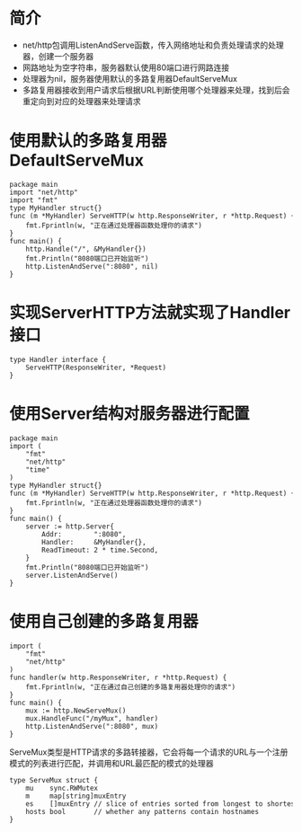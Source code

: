 # 简介
- net/http包调用ListenAndServe函数，传入网络地址和负责处理请求的处理器，创建一个服务器
- 网路地址为空字符串，服务器默认使用80端口进行网路连接
- 处理器为nil，服务器使用默认的多路复用器DefaultServeMux
- 多路复用器接收到用户请求后根据URL判断使用哪个处理器来处理，找到后会重定向到对应的处理器来处理请求

# 使用默认的多路复用器DefaultServeMux
```
package main
import "net/http"
import "fmt"
type MyHandler struct{}
func (m *MyHandler) ServeHTTP(w http.ResponseWriter, r *http.Request) {
    fmt.Fprintln(w, "正在通过处理器函数处理你的请求")
}
func main() {
    http.Handle("/", &MyHandler{})
    fmt.Println("8080端口已开始监听")
    http.ListenAndServe(":8080", nil)
}
```

# 实现ServerHTTP方法就实现了Handler接口
```
type Handler interface {
    ServeHTTP(ResponseWriter, *Request)
}
```

# 使用Server结构对服务器进行配置
```
package main
import (
    "fmt"
    "net/http"
    "time"
)
type MyHandler struct{}
func (m *MyHandler) ServeHTTP(w http.ResponseWriter, r *http.Request) {
    fmt.Fprintln(w, "正在通过处理器函数处理你的请求")
}
func main() {
    server := http.Server{
        Addr:        ":8080",
        Handler:     &MyHandler{},
        ReadTimeout: 2 * time.Second,
    }
    fmt.Println("8080端口已开始监听")
    server.ListenAndServe()
}
```

# 使用自己创建的多路复用器
```package main
import (
    "fmt"
    "net/http"
)
func handler(w http.ResponseWriter, r *http.Request) {
    fmt.Fprintln(w, "正在通过自己创建的多路复用器处理你的请求")
}
func main() {
    mux := http.NewServeMux()
    mux.HandleFunc("/myMux", handler)
    http.ListenAndServe(":8080", mux)
}
```

ServeMux类型是HTTP请求的多路转接器，它会将每一个请求的URL与一个注册模式的列表进行匹配，并调用和URL最匹配的模式的处理器
```
type ServeMux struct {
    mu    sync.RWMutex
    m     map[string]muxEntry
    es    []muxEntry // slice of entries sorted from longest to shortest.
    hosts bool       // whether any patterns contain hostnames
}
```